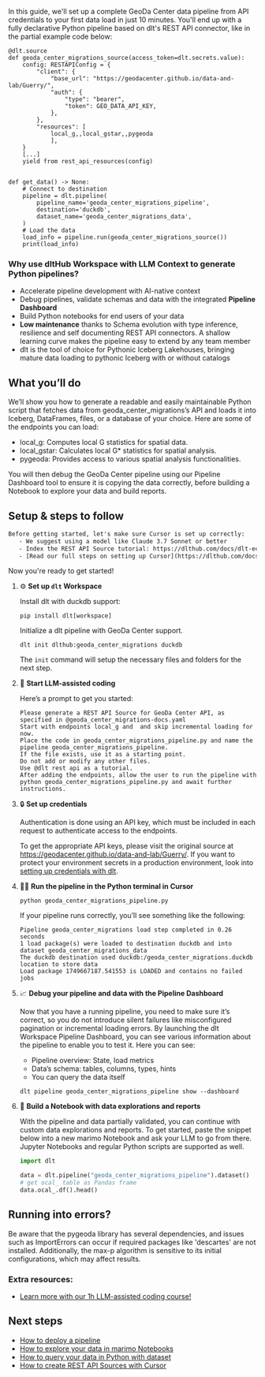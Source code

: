 In this guide, we'll set up a complete GeoDa Center data pipeline from API credentials to your first data load in just 10 minutes. You'll end up with a fully declarative Python pipeline based on dlt's REST API connector, like in the partial example code below:

```python-outcome
@dlt.source
def geoda_center_migrations_source(access_token=dlt.secrets.value):
    config: RESTAPIConfig = {
        "client": {
            "base_url": "https://geodacenter.github.io/data-and-lab/Guerry/",
            "auth": {
                "type": "bearer",
                "token": GEO_DATA_API_KEY,
            },
        },
        "resources": [
            local_g,,local_gstar,,pygeoda
            ],
    }
    [...]
    yield from rest_api_resources(config)


def get_data() -> None:
    # Connect to destination
    pipeline = dlt.pipeline(
        pipeline_name='geoda_center_migrations_pipeline',
        destination='duckdb',
        dataset_name='geoda_center_migrations_data', 
    )
    # Load the data
    load_info = pipeline.run(geoda_center_migrations_source())
    print(load_info) 
```

### Why use dltHub Workspace with LLM Context to generate Python pipelines?

- Accelerate pipeline development with AI-native context
- Debug pipelines, validate schemas and data with the integrated **Pipeline Dashboard**
- Build Python notebooks for end users of your data
- **Low maintenance** thanks to Schema evolution with type inference, resilience and self documenting REST API connectors. A shallow learning curve makes the pipeline easy to extend by any team member
- dlt is the tool of choice for Pythonic Iceberg Lakehouses, bringing mature data loading to pythonic Iceberg with or without catalogs

## What you’ll do

We’ll show you how to generate a readable and easily maintainable Python script that fetches data from geoda_center_migrations’s API and loads it into Iceberg, DataFrames, files, or a database of your choice. Here are some of the endpoints you can load:

- local_g: Computes local G statistics for spatial data.
- local_gstar: Calculates local G* statistics for spatial analysis.
- pygeoda: Provides access to various spatial analysis functionalities.

You will then debug the GeoDa Center pipeline using our Pipeline Dashboard tool to ensure it is copying the data correctly, before building a Notebook to explore your data and build reports.

## Setup & steps to follow

```default
Before getting started, let's make sure Cursor is set up correctly:
   - We suggest using a model like Claude 3.7 Sonnet or better
   - Index the REST API Source tutorial: https://dlthub.com/docs/dlt-ecosystem/verified-sources/rest_api/ and add it to context as **@dlt rest api**
   - [Read our full steps on setting up Cursor](https://dlthub.com/docs/dlt-ecosystem/llm-tooling/cursor-restapi#23-configuring-cursor-with-documentation)
```

Now you're ready to get started!

1. ⚙️ **Set up `dlt` Workspace**
    
    Install dlt with duckdb support:
    ```shell
    pip install dlt[workspace]
    ```

    Initialize a dlt pipeline with GeoDa Center support.
    ```shell
    dlt init dlthub:geoda_center_migrations duckdb
    ```

    The `init` command will setup the necessary files and folders for the next step.
    
2. 🤠 **Start LLM-assisted coding**
    
    Here’s a prompt to get you started:
    
    ```prompt
    Please generate a REST API Source for GeoDa Center API, as specified in @geoda_center_migrations-docs.yaml 
    Start with endpoints local_g and  and skip incremental loading for now. 
    Place the code in geoda_center_migrations_pipeline.py and name the pipeline geoda_center_migrations_pipeline. 
    If the file exists, use it as a starting point. 
    Do not add or modify any other files. 
    Use @dlt rest api as a tutorial. 
    After adding the endpoints, allow the user to run the pipeline with python geoda_center_migrations_pipeline.py and await further instructions.
    ```

    
3. 🔒 **Set up credentials** 
    
    Authentication is done using an API key, which must be included in each request to authenticate access to the endpoints.
    
    To get the appropriate API keys, please visit the original source at https://geodacenter.github.io/data-and-lab/Guerry/.
    If you want to protect your environment secrets in a production environment, look into [setting up credentials with dlt](https://dlthub.com/docs/walkthroughs/add_credentials).
    
4. 🏃‍♀️ **Run the pipeline in the Python terminal in Cursor**
    
    ```shell
    python geoda_center_migrations_pipeline.py
    ```
    
    If your pipeline runs correctly, you’ll see something like the following:
    
    ```shell
    Pipeline geoda_center_migrations load step completed in 0.26 seconds
    1 load package(s) were loaded to destination duckdb and into dataset geoda_center_migrations_data
    The duckdb destination used duckdb:/geoda_center_migrations.duckdb location to store data
    Load package 1749667187.541553 is LOADED and contains no failed jobs
    ```
    
5. 📈 **Debug your pipeline and data with the Pipeline Dashboard**

    Now that you have a running pipeline, you need to make sure it’s correct, so you do not introduce silent failures like misconfigured pagination or incremental loading errors. By launching the dlt Workspace Pipeline Dashboard, you can see various information about the pipeline to enable you to test it. Here you can see:
    - Pipeline overview: State, load metrics
    - Data’s schema: tables, columns, types, hints
    - You can query the data itself
    
    ```shell
    dlt pipeline geoda_center_migrations_pipeline show --dashboard
    ```
    
6. 🐍 **Build a Notebook with data explorations and reports**

    With the pipeline and data partially validated, you can continue with custom data explorations and reports. To get started, paste the snippet below into a new marimo Notebook and ask your LLM to go from there. Jupyter Notebooks and regular Python scripts are supported as well.

    
    ```python
    import dlt

   data = dlt.pipeline("geoda_center_migrations_pipeline").dataset()
   # get ocal_ table as Pandas frame
   data.ocal_.df().head()
    ```

## Running into errors?

Be aware that the pygeoda library has several dependencies, and issues such as ImportErrors can occur if required packages like 'descartes' are not installed. Additionally, the max-p algorithm is sensitive to its initial configurations, which may affect results.

### Extra resources:

- [Learn more with our 1h LLM-assisted coding course!](https://www.youtube.com/watch?v=GGid70rnJuM)

## Next steps

- [How to deploy a pipeline](https://dlthub.com/docs/walkthroughs/deploy-a-pipeline)
- [How to explore your data in marimo Notebooks](https://dlthub.com/docs/general-usage/dataset-access/marimo)
- [How to query your data in Python with dataset](https://dlthub.com/docs/general-usage/dataset-access/dataset)
- [How to create REST API Sources with Cursor](https://dlthub.com/docs/dlt-ecosystem/llm-tooling/cursor-restapi)